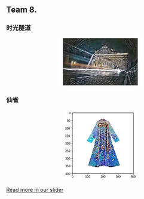 ## Team 8.

### 时光隧道

<p align="center">
    <img src="show.png" width="200"\>
</p>

### 仙雀

<p align="center">
    <img src="show2.png" width="200"\>
</p>

[Read more in our slider](T8.pdf)